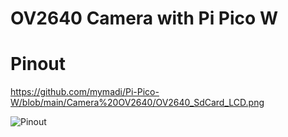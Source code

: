# OV2640 Camera with Pi Pico W

# Pinout
https://github.com/mymadi/Pi-Pico-W/blob/main/Camera%20OV2640/OV2640_SdCard_LCD.png

<img src="[pic_trulli.jpg](https://github.com/mymadi/Pi-Pico-W/blob/main/Camera%20OV2640/OV2640_SdCard_LCD.png)" alt="Pinout">
